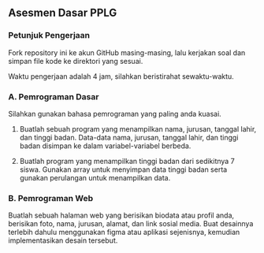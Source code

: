 ## Asesmen Dasar PPLG

### Petunjuk Pengerjaan

Fork repository ini ke akun GitHub masing-masing, lalu kerjakan soal dan simpan file kode ke direktori yang sesuai.

Waktu pengerjaan adalah 4 jam, silahkan beristirahat sewaktu-waktu.

### A. Pemrograman Dasar

Silahkan gunakan bahasa pemrograman yang paling anda kuasai.

1. Buatlah sebuah program yang menampilkan nama, jurusan, tanggal lahir, dan tinggi badan. Data-data nama, jurusan, tanggal lahir, dan tinggi badan disimpan ke dalam variabel-variabel berbeda.

2. Buatlah program yang menampilkan tinggi badan dari sedikitnya 7 siswa. Gunakan array untuk menyimpan data tinggi badan serta gunakan perulangan untuk menampilkan data.
   
### B. Pemrograman Web

Buatlah sebuah halaman web yang berisikan biodata atau profil anda, berisikan foto, nama, jurusan, alamat, dan link sosial media. Buat desainnya terlebih dahulu menggunakan figma atau aplikasi sejenisnya, kemudian implementasikan desain tersebut.
